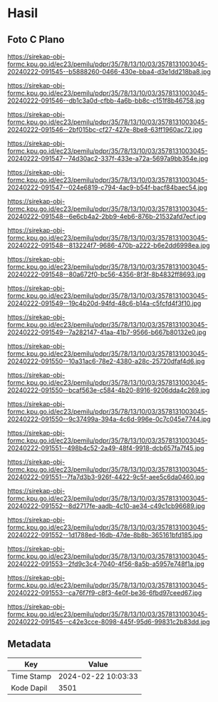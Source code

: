 # Hasil

## Foto C Plano

https://sirekap-obj-formc.kpu.go.id/ec23/pemilu/pdpr/35/78/13/10/03/3578131003045-20240222-091545--b5888260-0466-430e-bba4-d3e1dd218ba8.jpg

https://sirekap-obj-formc.kpu.go.id/ec23/pemilu/pdpr/35/78/13/10/03/3578131003045-20240222-091546--db1c3a0d-cfbb-4a6b-bb8c-c151f8b46758.jpg

https://sirekap-obj-formc.kpu.go.id/ec23/pemilu/pdpr/35/78/13/10/03/3578131003045-20240222-091546--2bf015bc-cf27-427e-8be8-63ff1960ac72.jpg

https://sirekap-obj-formc.kpu.go.id/ec23/pemilu/pdpr/35/78/13/10/03/3578131003045-20240222-091547--74d30ac2-337f-433e-a72a-5697a9bb354e.jpg

https://sirekap-obj-formc.kpu.go.id/ec23/pemilu/pdpr/35/78/13/10/03/3578131003045-20240222-091547--024e6819-c794-4ac9-b54f-bacf84baec54.jpg

https://sirekap-obj-formc.kpu.go.id/ec23/pemilu/pdpr/35/78/13/10/03/3578131003045-20240222-091548--6e6cb4a2-2bb9-4eb6-876b-21532afd7ecf.jpg

https://sirekap-obj-formc.kpu.go.id/ec23/pemilu/pdpr/35/78/13/10/03/3578131003045-20240222-091548--813224f7-9686-470b-a222-b6e2dd6998ea.jpg

https://sirekap-obj-formc.kpu.go.id/ec23/pemilu/pdpr/35/78/13/10/03/3578131003045-20240222-091548--80a672f0-bc56-4356-8f3f-8b4832ff8693.jpg

https://sirekap-obj-formc.kpu.go.id/ec23/pemilu/pdpr/35/78/13/10/03/3578131003045-20240222-091549--19c4b20d-94fd-48c6-b14a-c5fcfd4f3f10.jpg

https://sirekap-obj-formc.kpu.go.id/ec23/pemilu/pdpr/35/78/13/10/03/3578131003045-20240222-091549--7a282147-41aa-41b7-9566-b667b80132e0.jpg

https://sirekap-obj-formc.kpu.go.id/ec23/pemilu/pdpr/35/78/13/10/03/3578131003045-20240222-091550--10a31ac6-78e2-4380-a28c-25720dfaf4d6.jpg

https://sirekap-obj-formc.kpu.go.id/ec23/pemilu/pdpr/35/78/13/10/03/3578131003045-20240222-091550--bcaf563e-c584-4b20-8916-9206dda4c269.jpg

https://sirekap-obj-formc.kpu.go.id/ec23/pemilu/pdpr/35/78/13/10/03/3578131003045-20240222-091550--9c37499a-394a-4c6d-996e-0c7c045e7744.jpg

https://sirekap-obj-formc.kpu.go.id/ec23/pemilu/pdpr/35/78/13/10/03/3578131003045-20240222-091551--498b4c52-2a49-48f4-9918-dcb657fa7f45.jpg

https://sirekap-obj-formc.kpu.go.id/ec23/pemilu/pdpr/35/78/13/10/03/3578131003045-20240222-091551--7fa7d3b3-926f-4422-9c5f-aee5c6da0460.jpg

https://sirekap-obj-formc.kpu.go.id/ec23/pemilu/pdpr/35/78/13/10/03/3578131003045-20240222-091552--8d2717fe-aadb-4c10-ae34-c49c1cb96689.jpg

https://sirekap-obj-formc.kpu.go.id/ec23/pemilu/pdpr/35/78/13/10/03/3578131003045-20240222-091552--1d1788ed-16db-47de-8b8b-365161bfd185.jpg

https://sirekap-obj-formc.kpu.go.id/ec23/pemilu/pdpr/35/78/13/10/03/3578131003045-20240222-091553--2fd9c3c4-7040-4f56-8a5b-a5957e748f1a.jpg

https://sirekap-obj-formc.kpu.go.id/ec23/pemilu/pdpr/35/78/13/10/03/3578131003045-20240222-091553--ca76f7f9-c8f3-4e0f-be36-6fbd97ceed67.jpg

https://sirekap-obj-formc.kpu.go.id/ec23/pemilu/pdpr/35/78/13/10/03/3578131003045-20240222-091545--c42e3cce-8098-445f-95d6-99831c2b83dd.jpg


## Metadata

| Key        | Value               |
| ---------- | ------------------- |
| Time Stamp | 2024-02-22 10:03:33 |
| Kode Dapil | 3501                |



